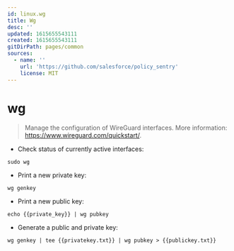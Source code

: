 ```yaml
---
id: linux.wg
title: Wg
desc: ''
updated: 1615655543111
created: 1615655543111
gitDirPath: pages/common
sources:
  - name: ''
    url: 'https://github.com/salesforce/policy_sentry'
    license: MIT
---
```

# wg

> Manage the configuration of WireGuard interfaces.
> More information: <https://www.wireguard.com/quickstart/>.

- Check status of currently active interfaces:

`sudo wg`

- Print a new private key:

`wg genkey`

- Print a new public key:

`echo {{private_key}} | wg pubkey`

- Generate a public and private key:

`wg genkey | tee {{privatekey.txt}} | wg pubkey > {{publickey.txt}}`

